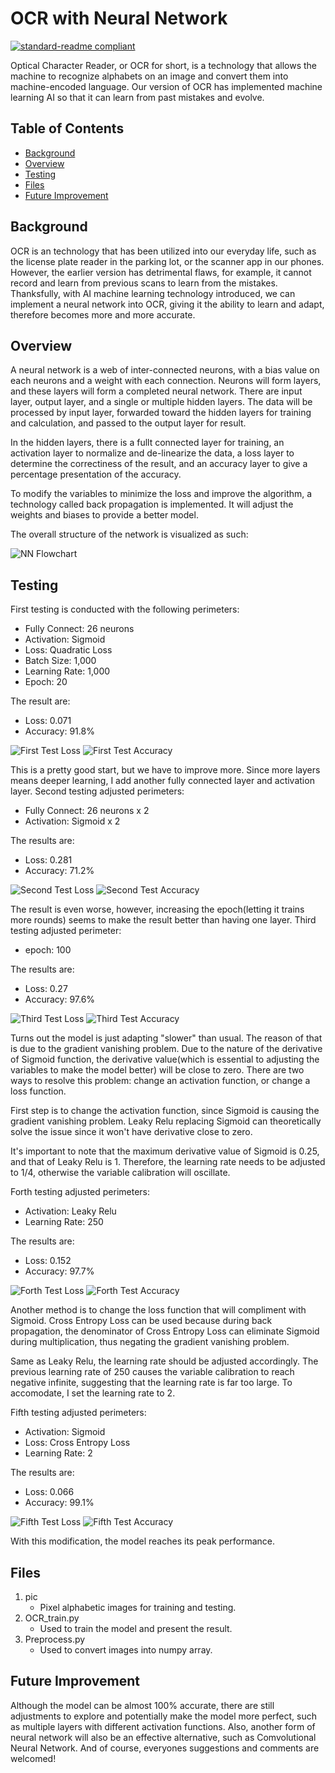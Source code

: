 # OCR with Neural Network

[![standard-readme compliant](https://img.shields.io/badge/standard--readme-OK-green.svg?style=flat-square)](https://github.com/RichardLitt/standard-readme)

Optical Character Reader, or OCR for short, is a technology that allows the machine to recognize alphabets on an image and convert them into machine-encoded language. Our version of OCR has implemented machine learning AI so that it can learn from past mistakes and evolve.

## Table of Contents

- [Background](#background)
- [Overview](#overview)
- [Testing](#testing)
- [Files](#files)
- [Future Improvement](#future-improvement)

## Background
OCR is an technology that has been utilized into our everyday life, such as the license plate reader in the parking lot, or the scanner app in our phones. However, the earlier version has detrimental flaws, for example, it cannot record and learn from previous scans to learn from the mistakes. Thanksfully, with AI machine learning technology introduced, we can implement a neural network into OCR, giving it the ability to learn and adapt, therefore becomes more and more accurate.

## Overview
A neural network is a web of inter-connected neurons, with a bias value on each neurons and a weight with each connection. Neurons will form layers, and these layers will form a completed neural network. There are input layer, output layer, and a single or multiple hidden layers. The data will be processed by input layer, forwarded toward the hidden layers for training and calculation, and passed to the output layer for result. 

In the hidden layers, there is a fullt connected layer for training, an activation layer to normalize and de-linearize the data, a loss layer to determine the correctiness of the result, and an accuracy layer to give a percentage presentation of the accuracy. 

To modify the variables to minimize the loss and improve the algorithm, a technology called back propagation is implemented. It will adjust the weights and biases to provide a better model.

The overall structure of the network is visualized as such:

![NN Flowchart](https://github.com/HarryDYC/OCR/blob/main/TestResultGraph/NN%20Flowchart.drawio.png)

## Testing
First testing is conducted with the following perimeters:
* Fully Connect: 26 neurons
* Activation: Sigmoid
* Loss: Quadratic Loss
* Batch Size: 1,000
* Learning Rate: 1,000
* Epoch: 20

The result are:
* Loss: 0.071
* Accuracy: 91.8%

![First Test Loss](https://github.com/HarryDYC/OCR/blob/main/TestResultGraph/1_loss.png)
![First Test Accuracy](https://github.com/HarryDYC/OCR/blob/main/TestResultGraph/1_accu.png)

This is a pretty good start, but we have to improve more. Since more layers means deeper learning, I add another fully connected layer and activation layer.
Second testing adjusted perimeters:
* Fully Connect: 26 neurons x 2
* Activation: Sigmoid x 2

The results are:
* Loss: 0.281
* Accuracy: 71.2%

![Second Test Loss](https://github.com/HarryDYC/OCR/blob/main/TestResultGraph/2_loss.png)
![Second Test Accuracy](https://github.com/HarryDYC/OCR/blob/main/TestResultGraph/2_accu.png)

The result is even worse, however, increasing the epoch(letting it trains more rounds) seems to make the result better than having one layer.
Third testing adjusted perimeter:
* epoch: 100

The results are:
* Loss: 0.27
* Accuracy: 97.6%

![Third Test Loss](https://github.com/HarryDYC/OCR/blob/main/TestResultGraph/3_loss.png)
![Third Test Accuracy](https://github.com/HarryDYC/OCR/blob/main/TestResultGraph/3_accu.png)

Turns out the model is just adapting "slower" than usual. The reason of that is due to the gradient vanishing problem. Due to the nature of the derivative of Sigmoid function, the derivative value(which is essential to adjusting the variables to make the model better) will be close to zero. There are two ways to resolve this problem: change an activation function, or change a loss function.

First step is to change the activation function, since Sigmoid is causing the gradient vanishing problem. Leaky Relu replacing Sigmoid can theoretically solve the issue since it won't have derivative close to zero. 

It's important to note that the maximum derivative value of Sigmoid is 0.25, and that of Leaky Relu is 1. Therefore, the learning rate needs to be adjusted to 1/4, otherwise the variable calibration will oscillate.

Forth testing adjusted perimeters:
* Activation: Leaky Relu
* Learning Rate: 250

The results are:
* Loss: 0.152
* Accuracy: 97.7%

![Forth Test Loss](https://github.com/HarryDYC/OCR/blob/main/TestResultGraph/4_loss.png)
![Forth Test Accuracy](https://github.com/HarryDYC/OCR/blob/main/TestResultGraph/4_accu.png)

Another method is to change the loss function that will compliment with Sigmoid. Cross Entropy Loss can be used because during back propagation, the denominator of Cross Entropy Loss can eliminate Sigmoid during multiplication, thus negating the gradient vanishing problem.

Same as Leaky Relu, the learning rate should be adjusted accordingly. The previous learning rate of 250 causes the variable calibration to reach negative infinite, suggesting that the learning rate is far too large. To accomodate, I set the learning rate to 2.

Fifth testing adjusted perimeters:
* Activation: Sigmoid
* Loss: Cross Entropy Loss
* Learning Rate: 2

The results are:
* Loss: 0.066
* Accuracy: 99.1%

![Fifth Test Loss](https://github.com/HarryDYC/OCR/blob/main/TestResultGraph/5_loss.png)
![Fifth Test Accuracy](https://github.com/HarryDYC/OCR/blob/main/TestResultGraph/5_accu.png)

With this modification, the model reaches its peak performance.

## Files
1. pic
    * Pixel alphabetic images for training and testing.
2. OCR_train.py
    * Used to train the model and present the result.
3. Preprocess.py
    * Used to convert images into numpy array.

## Future Improvement
Although the model can be almost 100% accurate, there are still adjustments to explore and potentially make the model more perfect, such as multiple layers with different activation functions. Also, another form of neural network will also be an effective alternative, such as Comvolutional Neural Network. And of course, everyones suggestions and comments are welcomed!
